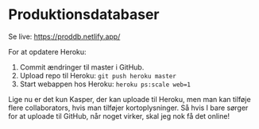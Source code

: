 # Produktionsdatabaser

Se live:
https://proddb.netlify.app/

For at opdatere Heroku:
1) Commit ændringer til master i GitHub.
2) Upload repo til Heroku: `git push heroku master`
3) Start webappen hos Heroku: `heroku ps:scale web=1`

Lige nu er det kun Kasper, der kan uploade til Heroku, men man kan tilføje flere collaborators, hvis man tilføjer kortoplysninger. Så hvis I bare sørger for at uploade til GitHub, når noget virker, skal jeg nok få det online!